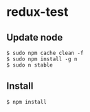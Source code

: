 # redux-test

## Update node

```
$ sudo npm cache clean -f
$ sudo npm install -g n
$ sudo n stable
```

## Install

```
$ npm install
```

